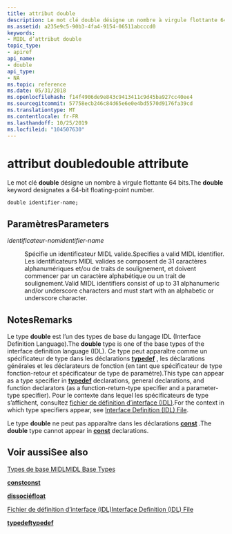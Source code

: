 ```yaml
---
title: attribut double
description: Le mot clé double désigne un nombre à virgule flottante 64 bits.
ms.assetid: a235e9c5-90b3-4fa4-9154-06511abcccd0
keywords:
- MIDL d’attribut double
topic_type:
- apiref
api_name:
- double
api_type:
- NA
ms.topic: reference
ms.date: 05/31/2018
ms.openlocfilehash: f14f4906de9e843c9413411c9d45ba927cc40ee4
ms.sourcegitcommit: 57758ecb246c84d65e6e0e4bd5570d9176fa39cd
ms.translationtype: MT
ms.contentlocale: fr-FR
ms.lasthandoff: 10/25/2019
ms.locfileid: "104507630"
---
```

# <a name="double-attribute"></a><span data-ttu-id="5c892-104">attribut double</span><span class="sxs-lookup"><span data-stu-id="5c892-104">double attribute</span></span>

<span data-ttu-id="5c892-105">Le mot clé **double** désigne un nombre à virgule flottante 64 bits.</span><span class="sxs-lookup"><span data-stu-id="5c892-105">The **double** keyword designates a 64-bit floating-point number.</span></span>

``` syntax
double identifier-name;
```

## <a name="parameters"></a><span data-ttu-id="5c892-106">Paramètres</span><span class="sxs-lookup"><span data-stu-id="5c892-106">Parameters</span></span>

<dl> <dt>

<span data-ttu-id="5c892-107">*identificateur-nom*</span><span class="sxs-lookup"><span data-stu-id="5c892-107">*identifier-name*</span></span> 
</dt> <dd>

<span data-ttu-id="5c892-108">Spécifie un identificateur MIDL valide.</span><span class="sxs-lookup"><span data-stu-id="5c892-108">Specifies a valid MIDL identifier.</span></span> <span data-ttu-id="5c892-109">Les identificateurs MIDL valides se composent de 31 caractères alphanumériques et/ou de traits de soulignement, et doivent commencer par un caractère alphabétique ou un trait de soulignement.</span><span class="sxs-lookup"><span data-stu-id="5c892-109">Valid MIDL identifiers consist of up to 31 alphanumeric and/or underscore characters and must start with an alphabetic or underscore character.</span></span>

</dd> </dl>

## <a name="remarks"></a><span data-ttu-id="5c892-110">Notes</span><span class="sxs-lookup"><span data-stu-id="5c892-110">Remarks</span></span>

<span data-ttu-id="5c892-111">Le type **double** est l’un des types de base du langage IDL (Interface Definition Language).</span><span class="sxs-lookup"><span data-stu-id="5c892-111">The **double** type is one of the base types of the interface definition language (IDL).</span></span> <span data-ttu-id="5c892-112">Ce type peut apparaître comme un spécificateur de type dans les déclarations [**typedef**](typedef.md) , les déclarations générales et les déclarateurs de fonction (en tant que spécificateur de type fonction-retour et spécificateur de type de paramètre).</span><span class="sxs-lookup"><span data-stu-id="5c892-112">This type can appear as a type specifier in [**typedef**](typedef.md) declarations, general declarations, and function declarators (as a function-return-type specifier and a parameter-type specifier).</span></span> <span data-ttu-id="5c892-113">Pour le contexte dans lequel les spécificateurs de type s’affichent, consultez [fichier de définition d’interface (IDL)](interface-definition-idl-file.md).</span><span class="sxs-lookup"><span data-stu-id="5c892-113">For the context in which type specifiers appear, see [Interface Definition (IDL) File](interface-definition-idl-file.md).</span></span>

<span data-ttu-id="5c892-114">Le type **double** ne peut pas apparaître dans les déclarations [**const**](const.md) .</span><span class="sxs-lookup"><span data-stu-id="5c892-114">The **double** type cannot appear in [**const**](const.md) declarations.</span></span>

## <a name="see-also"></a><span data-ttu-id="5c892-115">Voir aussi</span><span class="sxs-lookup"><span data-stu-id="5c892-115">See also</span></span>

<dl> <dt>

[<span data-ttu-id="5c892-116">Types de base MIDL</span><span class="sxs-lookup"><span data-stu-id="5c892-116">MIDL Base Types</span></span>](midl-base-types.md)
</dt> <dt>

[<span data-ttu-id="5c892-117">**const**</span><span class="sxs-lookup"><span data-stu-id="5c892-117">**const**</span></span>](const.md)
</dt> <dt>

[<span data-ttu-id="5c892-118">**dissocié**</span><span class="sxs-lookup"><span data-stu-id="5c892-118">**float**</span></span>](float.md)
</dt> <dt>

[<span data-ttu-id="5c892-119">Fichier de définition d’interface (IDL)</span><span class="sxs-lookup"><span data-stu-id="5c892-119">Interface Definition (IDL) File</span></span>](interface-definition-idl-file.md)
</dt> <dt>

[<span data-ttu-id="5c892-120">**typedef**</span><span class="sxs-lookup"><span data-stu-id="5c892-120">**typedef**</span></span>](typedef.md)
</dt> </dl>

 

 




